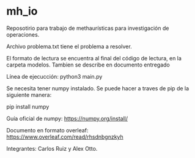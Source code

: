 # mh_io
Reposotirio para trabajo de methaurísticas para investigación de operaciones.


Archivo problema.txt tiene el problema a resolver. 


El formato de lectura se encuentra al final del código de lectura, en la carpeta modelos. Tambien se describe en documento entregado

Línea de ejecucción: python3 main.py


Se necesita tener numpy instalado. Se puede hacer a traves de pip de la siguiente manera:


pip install numpy


Guía oficial de numpy: https://numpy.org/install/

Documento en formato overleaf: https://www.overleaf.com/read/rhsdnbgnzkyh

Integrantes: Carlos Ruiz y Alex Otto.
